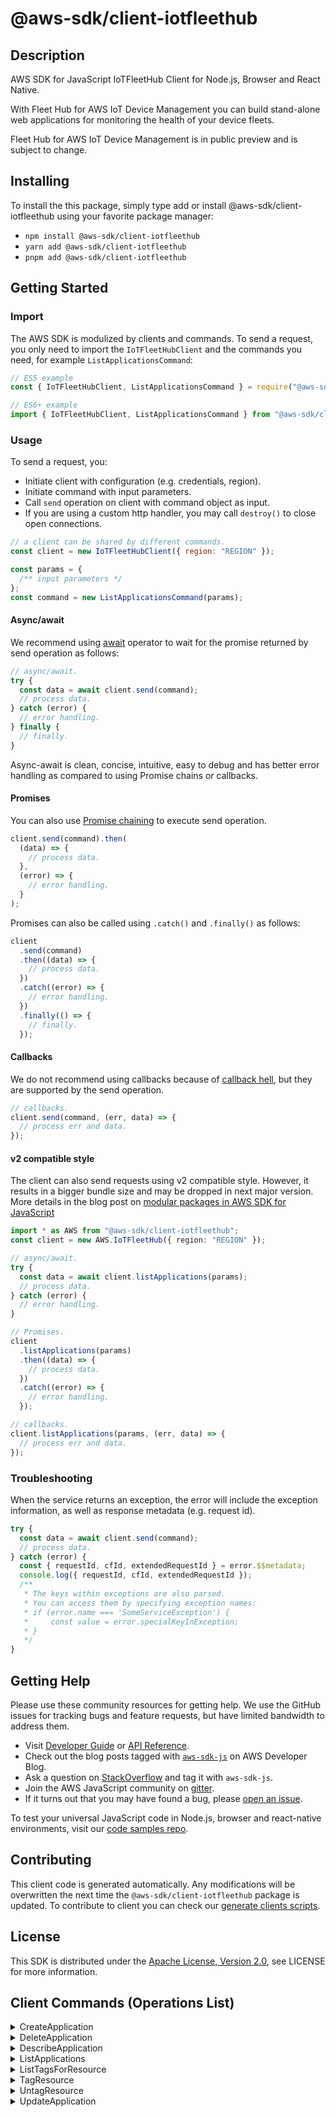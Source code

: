 <!-- generated file, do not edit directly -->

# @aws-sdk/client-iotfleethub

## Description

AWS SDK for JavaScript IoTFleetHub Client for Node.js, Browser and React Native.

<p>With Fleet Hub for AWS IoT Device Management you can build stand-alone web applications for monitoring the health of your device fleets.</p>
<note>
<p>Fleet Hub for AWS IoT Device Management is in public preview and is subject to change.</p>
</note>

## Installing

To install the this package, simply type add or install @aws-sdk/client-iotfleethub
using your favorite package manager:

- `npm install @aws-sdk/client-iotfleethub`
- `yarn add @aws-sdk/client-iotfleethub`
- `pnpm add @aws-sdk/client-iotfleethub`

## Getting Started

### Import

The AWS SDK is modulized by clients and commands.
To send a request, you only need to import the `IoTFleetHubClient` and
the commands you need, for example `ListApplicationsCommand`:

```js
// ES5 example
const { IoTFleetHubClient, ListApplicationsCommand } = require("@aws-sdk/client-iotfleethub");
```

```ts
// ES6+ example
import { IoTFleetHubClient, ListApplicationsCommand } from "@aws-sdk/client-iotfleethub";
```

### Usage

To send a request, you:

- Initiate client with configuration (e.g. credentials, region).
- Initiate command with input parameters.
- Call `send` operation on client with command object as input.
- If you are using a custom http handler, you may call `destroy()` to close open connections.

```js
// a client can be shared by different commands.
const client = new IoTFleetHubClient({ region: "REGION" });

const params = {
  /** input parameters */
};
const command = new ListApplicationsCommand(params);
```

#### Async/await

We recommend using [await](https://developer.mozilla.org/en-US/docs/Web/JavaScript/Reference/Operators/await)
operator to wait for the promise returned by send operation as follows:

```js
// async/await.
try {
  const data = await client.send(command);
  // process data.
} catch (error) {
  // error handling.
} finally {
  // finally.
}
```

Async-await is clean, concise, intuitive, easy to debug and has better error handling
as compared to using Promise chains or callbacks.

#### Promises

You can also use [Promise chaining](https://developer.mozilla.org/en-US/docs/Web/JavaScript/Guide/Using_promises#chaining)
to execute send operation.

```js
client.send(command).then(
  (data) => {
    // process data.
  },
  (error) => {
    // error handling.
  }
);
```

Promises can also be called using `.catch()` and `.finally()` as follows:

```js
client
  .send(command)
  .then((data) => {
    // process data.
  })
  .catch((error) => {
    // error handling.
  })
  .finally(() => {
    // finally.
  });
```

#### Callbacks

We do not recommend using callbacks because of [callback hell](http://callbackhell.com/),
but they are supported by the send operation.

```js
// callbacks.
client.send(command, (err, data) => {
  // process err and data.
});
```

#### v2 compatible style

The client can also send requests using v2 compatible style.
However, it results in a bigger bundle size and may be dropped in next major version. More details in the blog post
on [modular packages in AWS SDK for JavaScript](https://aws.amazon.com/blogs/developer/modular-packages-in-aws-sdk-for-javascript/)

```ts
import * as AWS from "@aws-sdk/client-iotfleethub";
const client = new AWS.IoTFleetHub({ region: "REGION" });

// async/await.
try {
  const data = await client.listApplications(params);
  // process data.
} catch (error) {
  // error handling.
}

// Promises.
client
  .listApplications(params)
  .then((data) => {
    // process data.
  })
  .catch((error) => {
    // error handling.
  });

// callbacks.
client.listApplications(params, (err, data) => {
  // process err and data.
});
```

### Troubleshooting

When the service returns an exception, the error will include the exception information,
as well as response metadata (e.g. request id).

```js
try {
  const data = await client.send(command);
  // process data.
} catch (error) {
  const { requestId, cfId, extendedRequestId } = error.$$metadata;
  console.log({ requestId, cfId, extendedRequestId });
  /**
   * The keys within exceptions are also parsed.
   * You can access them by specifying exception names:
   * if (error.name === 'SomeServiceException') {
   *     const value = error.specialKeyInException;
   * }
   */
}
```

## Getting Help

Please use these community resources for getting help.
We use the GitHub issues for tracking bugs and feature requests, but have limited bandwidth to address them.

- Visit [Developer Guide](https://docs.aws.amazon.com/sdk-for-javascript/v3/developer-guide/welcome.html)
  or [API Reference](https://docs.aws.amazon.com/AWSJavaScriptSDK/v3/latest/index.html).
- Check out the blog posts tagged with [`aws-sdk-js`](https://aws.amazon.com/blogs/developer/tag/aws-sdk-js/)
  on AWS Developer Blog.
- Ask a question on [StackOverflow](https://stackoverflow.com/questions/tagged/aws-sdk-js) and tag it with `aws-sdk-js`.
- Join the AWS JavaScript community on [gitter](https://gitter.im/aws/aws-sdk-js-v3).
- If it turns out that you may have found a bug, please [open an issue](https://github.com/aws/aws-sdk-js-v3/issues/new/choose).

To test your universal JavaScript code in Node.js, browser and react-native environments,
visit our [code samples repo](https://github.com/aws-samples/aws-sdk-js-tests).

## Contributing

This client code is generated automatically. Any modifications will be overwritten the next time the `@aws-sdk/client-iotfleethub` package is updated.
To contribute to client you can check our [generate clients scripts](https://github.com/aws/aws-sdk-js-v3/tree/main/scripts/generate-clients).

## License

This SDK is distributed under the
[Apache License, Version 2.0](http://www.apache.org/licenses/LICENSE-2.0),
see LICENSE for more information.

## Client Commands (Operations List)

<details>
<summary>
CreateApplication
</summary>

[Command API Reference](https://docs.aws.amazon.com/AWSJavaScriptSDK/v3/latest/clients/client-iotfleethub/classes/createapplicationcommand.html) / [Input](https://docs.aws.amazon.com/AWSJavaScriptSDK/v3/latest/clients/client-iotfleethub/interfaces/createapplicationcommandinput.html) / [Output](https://docs.aws.amazon.com/AWSJavaScriptSDK/v3/latest/clients/client-iotfleethub/interfaces/createapplicationcommandoutput.html)

</details>
<details>
<summary>
DeleteApplication
</summary>

[Command API Reference](https://docs.aws.amazon.com/AWSJavaScriptSDK/v3/latest/clients/client-iotfleethub/classes/deleteapplicationcommand.html) / [Input](https://docs.aws.amazon.com/AWSJavaScriptSDK/v3/latest/clients/client-iotfleethub/interfaces/deleteapplicationcommandinput.html) / [Output](https://docs.aws.amazon.com/AWSJavaScriptSDK/v3/latest/clients/client-iotfleethub/interfaces/deleteapplicationcommandoutput.html)

</details>
<details>
<summary>
DescribeApplication
</summary>

[Command API Reference](https://docs.aws.amazon.com/AWSJavaScriptSDK/v3/latest/clients/client-iotfleethub/classes/describeapplicationcommand.html) / [Input](https://docs.aws.amazon.com/AWSJavaScriptSDK/v3/latest/clients/client-iotfleethub/interfaces/describeapplicationcommandinput.html) / [Output](https://docs.aws.amazon.com/AWSJavaScriptSDK/v3/latest/clients/client-iotfleethub/interfaces/describeapplicationcommandoutput.html)

</details>
<details>
<summary>
ListApplications
</summary>

[Command API Reference](https://docs.aws.amazon.com/AWSJavaScriptSDK/v3/latest/clients/client-iotfleethub/classes/listapplicationscommand.html) / [Input](https://docs.aws.amazon.com/AWSJavaScriptSDK/v3/latest/clients/client-iotfleethub/interfaces/listapplicationscommandinput.html) / [Output](https://docs.aws.amazon.com/AWSJavaScriptSDK/v3/latest/clients/client-iotfleethub/interfaces/listapplicationscommandoutput.html)

</details>
<details>
<summary>
ListTagsForResource
</summary>

[Command API Reference](https://docs.aws.amazon.com/AWSJavaScriptSDK/v3/latest/clients/client-iotfleethub/classes/listtagsforresourcecommand.html) / [Input](https://docs.aws.amazon.com/AWSJavaScriptSDK/v3/latest/clients/client-iotfleethub/interfaces/listtagsforresourcecommandinput.html) / [Output](https://docs.aws.amazon.com/AWSJavaScriptSDK/v3/latest/clients/client-iotfleethub/interfaces/listtagsforresourcecommandoutput.html)

</details>
<details>
<summary>
TagResource
</summary>

[Command API Reference](https://docs.aws.amazon.com/AWSJavaScriptSDK/v3/latest/clients/client-iotfleethub/classes/tagresourcecommand.html) / [Input](https://docs.aws.amazon.com/AWSJavaScriptSDK/v3/latest/clients/client-iotfleethub/interfaces/tagresourcecommandinput.html) / [Output](https://docs.aws.amazon.com/AWSJavaScriptSDK/v3/latest/clients/client-iotfleethub/interfaces/tagresourcecommandoutput.html)

</details>
<details>
<summary>
UntagResource
</summary>

[Command API Reference](https://docs.aws.amazon.com/AWSJavaScriptSDK/v3/latest/clients/client-iotfleethub/classes/untagresourcecommand.html) / [Input](https://docs.aws.amazon.com/AWSJavaScriptSDK/v3/latest/clients/client-iotfleethub/interfaces/untagresourcecommandinput.html) / [Output](https://docs.aws.amazon.com/AWSJavaScriptSDK/v3/latest/clients/client-iotfleethub/interfaces/untagresourcecommandoutput.html)

</details>
<details>
<summary>
UpdateApplication
</summary>

[Command API Reference](https://docs.aws.amazon.com/AWSJavaScriptSDK/v3/latest/clients/client-iotfleethub/classes/updateapplicationcommand.html) / [Input](https://docs.aws.amazon.com/AWSJavaScriptSDK/v3/latest/clients/client-iotfleethub/interfaces/updateapplicationcommandinput.html) / [Output](https://docs.aws.amazon.com/AWSJavaScriptSDK/v3/latest/clients/client-iotfleethub/interfaces/updateapplicationcommandoutput.html)

</details>
